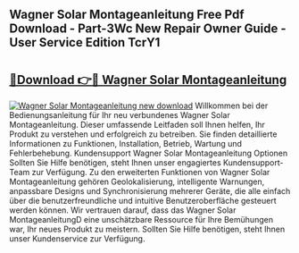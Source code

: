 ## Wagner Solar Montageanleitung Free Pdf Download - Part-3Wc New Repair Owner Guide - User Service Edition TcrY1

# <h2><a href="http://df8tduk.blite.top/?on=Wagner+Solar+Montageanleitung">🔗Download 👉🔴 Wagner Solar Montageanleitung</a></h2>

[![Wagner Solar Montageanleitung new download](https://i.imgur.com/lujVjoI.png)](http://df8tduk.blite.top/?on=Wagner+Solar+Montageanleitung)
Willkommen bei der Bedienungsanleitung für Ihr neu verbundenes Wagner Solar Montageanleitung. Dieser umfassende Leitfaden soll Ihnen helfen, Ihr Produkt zu verstehen und erfolgreich zu betreiben. Sie finden detaillierte Informationen zu Funktionen, Installation, Betrieb, Wartung und Fehlerbehebung. Kundensupport Wagner Solar Montageanleitung Optionen Sollten Sie Hilfe benötigen, steht Ihnen unser engagiertes Kundensupport-Team zur Verfügung. Zu den erweiterten Funktionen von Wagner Solar Montageanleitung gehören Geolokalisierung, intelligente Warnungen, anpassbare Designs und Synchronisierung mehrerer Geräte, die alle einfach über die benutzerfreundliche und intuitive Benutzeroberfläche gesteuert werden können. Wir vertrauen darauf, dass das Wagner Solar MontageanleitungD eine unschätzbare Ressource für Ihre Bemühungen war, Ihr neues Produkt zu meistern. Sollten Sie Hilfe benötigen, steht Ihnen unser Kundenservice zur Verfügung.
